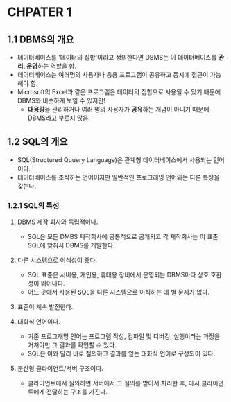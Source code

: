 # CHPATER 1

## 1.1 DBMS의 개요

* 데이터베이스를 '데이터의 집합'이라고 정의한다면 DBMS는 이 데이터베이스를 **관리, 운영**하는 역할을 함.
* 데이터베이스는 여러명의 사용자나 응용 프로그램이 공유하고 동시에 접근이 가능해야 함.
* Microsoft의 Excel과 같은 프로그램은 데이터의 집합으로 사용될 수 있기 때문에 DBMS와 비슷하게 보일 수 있지만!
  - **대용량**을 관리하거나 여러 명의 사용자가 **공유**하는 개념이 아니기 때문에 DBMS라고 부르지 않음.



## 1.2 SQL의 개요

* SQL(Structured Quuery Language)은 관계형 데이터베이스에서 사용되는 언어이다.
* 데이터베이스를 조작하는 언어이지만 일반적인 프로그래밍 언어와는 다른 특성을 갖는다.

### 1.2.1 SQL의 특성

1. DBMS 제작 회사와 독립적이다.
   - SQL은 모든 DMBS 제작회사에 공통적으로 공개되고 각 제작회사는 이 표준 SQL에 맞춰서 DBMS를 개발한다.
2. 다른 시스템으로 이식성이 좋다.
   - SQL 표준은 서버용, 개인용, 휴대용 장비에서 운영되는 DBMS마다 상호 호환성이 뛰어나다.
   - 어느 곳에서 사용된 SQL을 다른 시스템으로 이식하는 데 별 문제가 없다.

3. 표준이 계속 발전한다.
4. 대화식 언어이다.
   - 기존 프로그래밍 언어는 프로그램 작성, 컴파일 및 디버깅, 실행이라는 과정을 거쳐야만 그 결과를 확인할 수 있다.
   - SQL은 이와 달리 바로 질의하고 결과를 얻는 대화식 언어로 구성되어 있다.

5. 분산형 클라이언트/서버 구조이다.
   - 클라이언트에서 질의하면 서버에서 그 질의를 받아서 처리한 후, 다시 클라이언트에게 전달하는 구조를 가진다.
